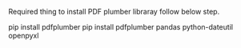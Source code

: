 Required thing to install
PDF plumber libraray follow below step.

pip install pdfplumber
pip install pdfplumber pandas python-dateutil openpyxl


